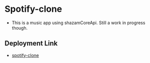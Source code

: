 # Spotify-clone
- This is a music app using shazamCoreApi. Still a work in progress though. 

## Deployment Link
- [spotify-clone](https://didheespotifyclone.netlify.app)

